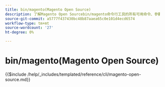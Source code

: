 ```yaml
---
title: bin/magento(Magento Open Source)
description: 了解Magento Open Sourcebin/magento命令行工具的所有可用命令、參數和選項。
source-git-commit: a5777f437430bc48b87aaea65c0e101d4ecd6574
workflow-type: tm+mt
source-wordcount: '27'
ht-degree: 0%

---
```



# bin/magento(Magento Open Source)

{{$include /help/_includes/templated/reference/cli/magento-open-source.md}}
